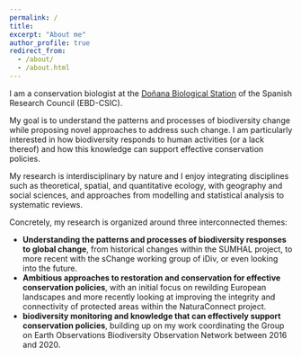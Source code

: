 ```yaml
---
permalink: /
title: 
excerpt: "About me"
author_profile: true
redirect_from: 
  - /about/
  - /about.html
---
```


I am a conservation biologist at the [Doñana Biological Station](https://ebd.csic.es) of the Spanish Research Council (EBD-CSIC). 

My goal is to understand the patterns and processes of biodiversity change while proposing novel approaches to address such change. I am particularly interested in how biodiversity responds to human activities (or a lack thereof) and how this knowledge can support effective conservation policies. 

My research is interdisciplinary by nature and I enjoy integrating disciplines such as theoretical, spatial, and quantitative ecology, with geography and social sciences, and approaches from modelling and statistical analysis to systematic reviews. 

Concretely, my research is organized around three interconnected themes:

* <b>Understanding the patterns and processes of biodiversity responses to global change</b>, from historical changes within the SUMHAL project, to more recent with the sChange working group of iDiv, or even looking into the future. 
* <b>Ambitious approaches to restoration and conservation for effective conservation policies</b>, with an initial focus on rewilding European landscapes and more recently looking at improving the integrity and connectivity of protected areas within the NaturaConnect project.
* <b>biodiversity monitoring and knowledge that can effectively support conservation policies</b>, building up on my work coordinating the Group on Earth Observations Biodiversity Observation Network between 2016 and 2020.
